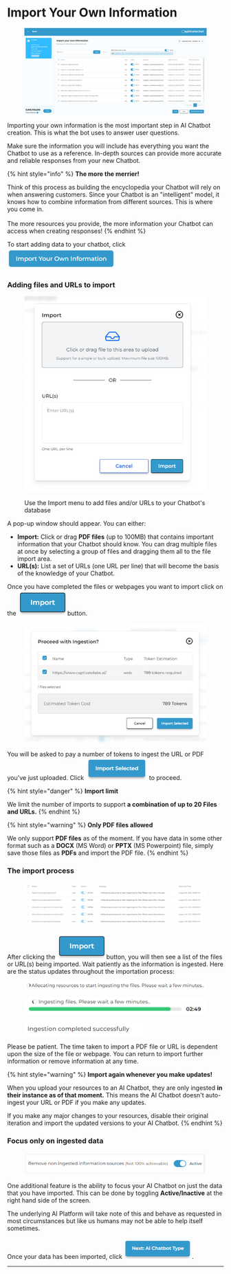 # Import Your Own Information

<figure><img src="../../.gitbook/assets/image (266).png" alt=""><figcaption></figcaption></figure>

Importing your own information is the most important step in AI Chatbot creation. This is what the bot uses to answer user questions.

Make sure the information you will include has everything you want the Chatbot to use as a reference. In-depth sources can provide more accurate and reliable responses from your new Chatbot.&#x20;

{% hint style="info" %}
**The more the merrier!**

Think of this process as building the encyclopedia your Chatbot will rely on when answering customers. Since your Chatbot is an "intelligent" model, it knows how to combine information from different sources. This is where you come in. \
\
The more resources you provide, the more information your Chatbot can access when creating responses!
{% endhint %}

To start adding data to your chatbot, click  ![](<../../.gitbook/assets/image (19) (1).png>)

### Adding files and URLs to import

<figure><img src="../../.gitbook/assets/image (6) (1) (1) (1).png" alt=""><figcaption><p>Use the Import menu to add files and/or URLs to your Chatbot's database</p></figcaption></figure>

A pop-up window should appear. You can either:

* **Import:** Click or drag **PDF files** (up to 100MB) that contains important information that your Chatbot should know. You can drag multiple files at once by selecting a group of files and dragging them all to the file import area.
* **URL(s):** List a set of URLs (one URL per line) that will become the basis of the knowledge of your Chatbot.&#x20;

Once you have completed the files or webpages you want to import click on the ![](<../../.gitbook/assets/image (25) (1).png>)button.

<figure><img src="../../.gitbook/assets/image (1).png" alt=""><figcaption></figcaption></figure>

You will be asked to pay a number of tokens to ingest the URL or PDF you've just uploaded. Click ![](<../../.gitbook/assets/image (255).png>) to proceed.

{% hint style="danger" %}
**Import limit**

We limit the number of imports to support **a combination of up to 20 Files and URLs.**
{% endhint %}

{% hint style="warning" %}
**Only PDF files allowed**

We only support **PDF files** as of the moment. If you have data in some other format such as a **DOCX** (MS Word) or **PPTX** (MS Powerpoint) file, simply save those files as **PDFs** and import the PDF file.
{% endhint %}

### The import process

<figure><img src="../../.gitbook/assets/image (26) (1).png" alt=""><figcaption></figcaption></figure>

After clicking the ![](<../../.gitbook/assets/image (25) (1).png>)button, you will then see a list of the files or URL(s) being imported. Wait patiently as the information is ingested. Here are the status updates throughout the importation process:

<figure><img src="../../.gitbook/assets/image (27) (1).png" alt=""><figcaption></figcaption></figure>

<figure><img src="../../.gitbook/assets/image (31) (1).png" alt=""><figcaption></figcaption></figure>

<figure><img src="../../.gitbook/assets/image (30) (1).png" alt=""><figcaption></figcaption></figure>

Please be patient. The time taken to import a PDF file or URL is dependent upon the size of the file or webpage.  You can return to import further information or remove information at any time. &#x20;

{% hint style="warning" %}
**Import again whenever you make updates!**

When you upload your resources to an AI Chatbot, they are only ingested **in their instance as of that moment.** This means the AI Chatbot doesn't auto-ingest your URL or PDF if you make any updates.

If you make any major changes to your resources, disable their original iteration and import the updated versions to your AI Chatbot.
{% endhint %}

### Focus only on ingested data

<figure><img src="../../.gitbook/assets/image (33) (1).png" alt=""><figcaption></figcaption></figure>

One additional feature is the ability to focus your AI Chatbot on just the data that you have imported. This can be done by toggling **Active/Inactive** at the right hand side of the screen.&#x20;

The underlying AI Platform will take note of this and behave as requested in most circumstances but like us humans may not be able to help itself sometimes.

Once your data has been imported, click ![](<../../.gitbook/assets/image (267).png>).

***

##
